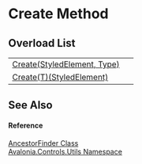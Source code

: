 # Create Method


## Overload List
<table>
<tr>
<td><a href="M_Avalonia_Controls_Utils_AncestorFinder_Create">Create(StyledElement, Type)</a></td>
<td> </td>
</tr>
<tr>
<td><a href="M_Avalonia_Controls_Utils_AncestorFinder_Create__1">Create(T)(StyledElement)</a></td>
<td> </td>
</tr>
</table>

## See Also


#### Reference
<a href="T_Avalonia_Controls_Utils_AncestorFinder">AncestorFinder Class</a>  
<a href="N_Avalonia_Controls_Utils">Avalonia.Controls.Utils Namespace</a>  
